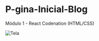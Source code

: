 # P-gina-Inicial-Blog
Módulo 1 - React Codenation (HTML/CSS)

![Tela](https://user-images.githubusercontent.com/61991179/79057194-f643bf00-7c34-11ea-952b-0e7719254e74.PNG)

